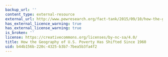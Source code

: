 ```yaml
---
backup_url: ''
content_type: external-resource
external_url: http://www.pewresearch.org/fact-tank/2015/09/10/how-the-geography-of-u-s-poverty-has-shifted-since-1960/
has_external_licence_warning: true
has_external_license_warning: true
is_broken: ''
license: https://creativecommons.org/licenses/by-nc-sa/4.0/
title: How the Geography of U.S. Poverty Has Shifted Since 1960
uid: b44b156b-220c-4325-b3b7-7bea5b3fa4f2
---
```

